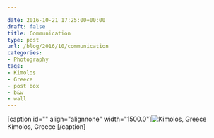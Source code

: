 ```yaml
---

date: 2016-10-21 17:25:00+00:00
draft: false
title: Communication
type: post
url: /blog/2016/10/communication
categories:
- Photography
tags:
- Kimolos
- Greece
- post box
- b&w
- wall
---
```


[caption id="" align="alignnone" width="1500.0"]![ Kimolos, Greece ](/images/2016-10-21-201610communication/image-asset.jpeg)
 Kimolos, Greece [/caption]
